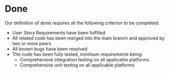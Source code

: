 # Done
Our definition of done requires all the following criterion to be completed:
* User Story Requirements have been fulfilled
* All related code has been merged into the main branch and approved by two or more peers
* All known bugs have been resolved
* The code has been fully tested, minimum requirements being:
    * Comprehensive integration testing on all applicable platforms
    * Comprehensive unit testing on all applicable platforms